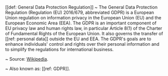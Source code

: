 [[def: General Data Protection Regulation]]
~ The General Data Protection Regulation (Regulation (EU) 2016/679, abbreviated GDPR) is a European Union regulation on information privacy in the European Union (EU) and the European Economic Area (EEA). The GDPR is an important component of EU privacy law and human rights law, in particular Article 8(1) of the Charter of Fundamental Rights of the European Union. It also governs the transfer of [[ref: personal data]] outside the EU and EEA. The GDPR's goals are to enhance individuals' control and rights over their personal information and to simplify the regulations for international business.

~ Source: [Wikipedia](https://en.wikipedia.org/wiki/General_Data_Protection_Regulation).

~ Also known as: [[ref: GDPR]].


